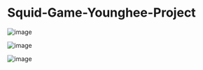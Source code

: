 # Squid-Game-Younghee-Project

![image](https://github.com/tina908/Squid-Game-Younghee-Project/assets/68736697/62a248b8-eedc-484b-9183-8f23af3e3c22)


![image](https://github.com/tina908/Squid-Game-Younghee-Project/assets/68736697/63348f87-7355-49b4-b24a-8523f704276a)

![image](https://github.com/tina908/Squid-Game-Younghee-Project/assets/68736697/afeba0bc-b56c-4410-a57a-547c0acddfff)
